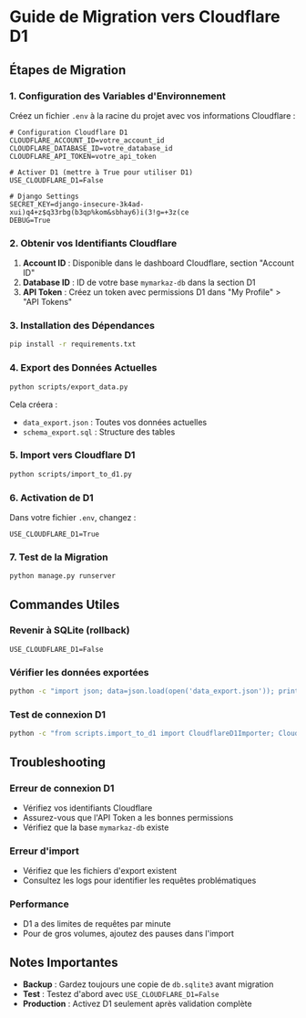 # Guide de Migration vers Cloudflare D1

## Étapes de Migration

### 1. Configuration des Variables d'Environnement

Créez un fichier `.env` à la racine du projet avec vos informations Cloudflare :

```env
# Configuration Cloudflare D1
CLOUDFLARE_ACCOUNT_ID=votre_account_id
CLOUDFLARE_DATABASE_ID=votre_database_id  
CLOUDFLARE_API_TOKEN=votre_api_token

# Activer D1 (mettre à True pour utiliser D1)
USE_CLOUDFLARE_D1=False

# Django Settings
SECRET_KEY=django-insecure-3k4ad-xui)q4+z$q33rbg(b3qp%kom&sbhay6)i(3!g=+3z(ce
DEBUG=True
```

### 2. Obtenir vos Identifiants Cloudflare

1. **Account ID** : Disponible dans le dashboard Cloudflare, section "Account ID"
2. **Database ID** : ID de votre base `mymarkaz-db` dans la section D1
3. **API Token** : Créez un token avec permissions D1 dans "My Profile" > "API Tokens"

### 3. Installation des Dépendances

```bash
pip install -r requirements.txt
```

### 4. Export des Données Actuelles

```bash
python scripts/export_data.py
```

Cela créera :
- `data_export.json` : Toutes vos données actuelles
- `schema_export.sql` : Structure des tables

### 5. Import vers Cloudflare D1

```bash
python scripts/import_to_d1.py
```

### 6. Activation de D1

Dans votre fichier `.env`, changez :
```env
USE_CLOUDFLARE_D1=True
```

### 7. Test de la Migration

```bash
python manage.py runserver
```

## Commandes Utiles

### Revenir à SQLite (rollback)
```env
USE_CLOUDFLARE_D1=False
```

### Vérifier les données exportées
```bash
python -c "import json; data=json.load(open('data_export.json')); print(f'Modèles: {len(data)}')"
```

### Test de connexion D1
```bash
python -c "from scripts.import_to_d1 import CloudflareD1Importer; CloudflareD1Importer().test_connection()"
```

## Troubleshooting

### Erreur de connexion D1
- Vérifiez vos identifiants Cloudflare
- Assurez-vous que l'API Token a les bonnes permissions
- Vérifiez que la base `mymarkaz-db` existe

### Erreur d'import
- Vérifiez que les fichiers d'export existent
- Consultez les logs pour identifier les requêtes problématiques

### Performance
- D1 a des limites de requêtes par minute
- Pour de gros volumes, ajoutez des pauses dans l'import

## Notes Importantes

- **Backup** : Gardez toujours une copie de `db.sqlite3` avant migration
- **Test** : Testez d'abord avec `USE_CLOUDFLARE_D1=False`
- **Production** : Activez D1 seulement après validation complète
